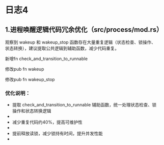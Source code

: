 # 日志4

## 1.进程唤醒逻辑代码冗余优化（src/process/mod.rs）

观察到 wakeup 和 wakeup_stop 函数存在大量重复逻辑（状态检查、锁操作、状态转换），建议提取公共逻辑到辅助函数，减少代码重复。

新增fn check_and_transition_to_runnable

修改pub fn wakeup

修改pub fn wakeup_stop

### 优化说明：

- 提取 check_and_transition_to_runnable 辅助函数，统一处理状态检查、锁操作和状态转换逻辑
- 
- 减少重复代码约40%，提高可维护性
- 
- 提前释放读锁，减少锁持有时间，提升并发性能
- 
